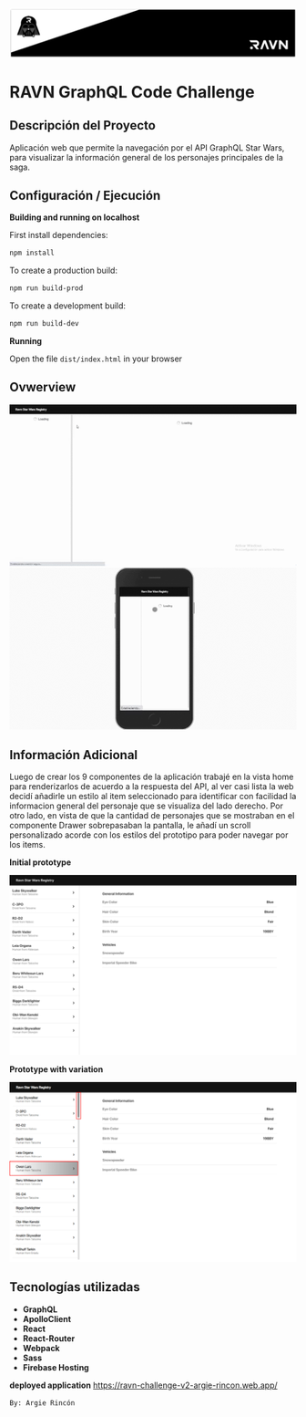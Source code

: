 ![RAVN challenge cover](./src/assets/img/cover.png)

# RAVN GraphQL Code Challenge

## Descripción del Proyecto
Aplicación web que permite la navegación por el API GraphQL Star Wars, para visualizar la información general de los personajes principales de la saga.

## Configuración / Ejecución

**Building and running on localhost**

First install dependencies:

```sh
npm install
```

To create a production build:

```sh
npm run build-prod
```

To create a development build:

```sh
npm run build-dev
```

**Running**

Open the file `dist/index.html` in your browser


## Ovwerview
![View app](./src/assets/img/view-app.gif)
![View app mobile](./src/assets/img/view-app-mobile.gif)

## Información Adicional

Luego de crear los 9 componentes de la aplicación trabajé en la vista home para renderizarlos de acuerdo a la respuesta del API, al ver casi lista la web decidí añadirle un estilo al item seleccionado para identificar con facilidad la informacion general del personaje que se visualiza del lado derecho. Por otro lado, en vista de que la cantidad de personajes que se mostraban en el componente Drawer sobrepasaban la pantalla, le añadí un scroll personalizado acorde con los estilos del prototipo para poder navegar por los items.

**Initial prototype**

![Initial prototype](./src/assets/img/initial-prototype.png)

**Prototype with variation**

![Prototype with variation](./src/assets/img/prototype-with-variation.png)

## Tecnologías utilizadas
- **GraphQL**
- **ApolloClient**
- **React**
- **React-Router**
- **Webpack**
- **Sass**
- **Firebase Hosting**

**deployed application**
https://ravn-challenge-v2-argie-rincon.web.app/

```
By: Argie Rincón
```